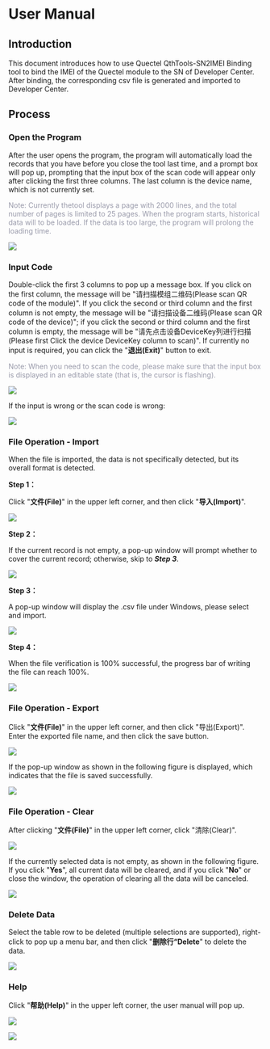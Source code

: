 # User Manual

## **Introduction**

This document introduces how to use Quectel QthTools-SN2IMEI Binding tool to bind the IMEI of the Quectel module to the SN of Developer Center. After binding, the corresponding csv file is generated and imported to Developer Center.


## **Process**

### **Open the Program**

 After the user opens the program, the program will automatically load the records that you have before you close the tool last time, and a prompt box will pop up, prompting that the input box of the scan code will appear only after clicking the first three columns. The last column is the device name, which is not currently set.

<font color=#999AAA >Note: Currently thetool displays a page with 2000 lines, and the total number of pages is limited to 25 pages. When the program starts, historical data will to be loaded. If the data is too large, the program will prolong the loading time.</font>


<a data-fancybox title="img" href="/en/tool/QthTools-factory/QthTools-SN2IMEI_Binding/resource/Tool-1.png"><img src="/en/tool/QthTools-factory/QthTools-SN2IMEI_Binding/resource/Tool-1.png"></a>



### **Input Code**

Double-click the first 3 columns to pop up a message box. If you click on the first column, the message will be "请扫描模组二维码(Please scan QR code of the module)". If you click the second or third column and the first column is not empty, the message will be "请扫描设备二维码(Please scan QR code of the device)"; if you click the second or third column and the first column is empty, the message will be "请先点击设备DeviceKey列进行扫描(Please first Click the device DeviceKey column to scan)". If currently no input is required, you can click the "**退出(Exit)**" button to exit.


<font color=#999AAA >Note: When you need to scan the code, please make sure that the input box is displayed in an editable state (that is, the cursor is flashing).</font>


<a data-fancybox title="img" href="/en/tool/QthTools-factory/QthTools-SN2IMEI_Binding/resource/Tool-2.png"><img src="/en/tool/QthTools-factory/QthTools-SN2IMEI_Binding/resource/Tool-2.png"></a>


If the input is wrong or the scan code is wrong:


<a data-fancybox title="img" href="/en/tool/QthTools-factory/QthTools-SN2IMEI_Binding/resource/Tool-3.png"><img src="/en/tool/QthTools-factory/QthTools-SN2IMEI_Binding/resource/Tool-3.png"></a>



### **File Operation - Import**

When the file is imported, the data is not specifically detected, but its overall format is detected.

**Step 1：** 

Click "**文件(File)**" in the upper left corner, and then click "**导入(Import)**".

<a data-fancybox title="img" href="/en/tool/QthTools-factory/QthTools-SN2IMEI_Binding/resource/Tool-4.png"><img src="/en/tool/QthTools-factory/QthTools-SN2IMEI_Binding/resource/Tool-4.png"></a>



**Step 2：**

If the current record is not empty, a pop-up window will prompt whether to cover the current record; otherwise, skip to ***Step 3***.


<a data-fancybox title="img" href="/en/tool/QthTools-factory/QthTools-SN2IMEI_Binding/resource/Tool-5.png"><img src="/en/tool/QthTools-factory/QthTools-SN2IMEI_Binding/resource/Tool-5.png"></a>


**Step 3：**

A pop-up window will display the .csv file under Windows, please select and import.


<a data-fancybox title="img" href="/en/tool/QthTools-factory/QthTools-SN2IMEI_Binding/resource/Tool-6.png"><img src="/en/tool/QthTools-factory/QthTools-SN2IMEI_Binding/resource/Tool-6.png"></a>



**Step 4：**

When the file verification is 100% successful, the progress bar of writing the file can reach 100%.


<a data-fancybox title="img" href="/en/tool/QthTools-factory/QthTools-SN2IMEI_Binding/resource/Tool-8.png"><img src="/en/tool/QthTools-factory/QthTools-SN2IMEI_Binding/resource/Tool-8.png"></a>




### **File Operation - Export**


Click "**文件(File)**" in the upper left corner, and then click "导出(Export)".    Enter the exported file name, and then click the save button.

<a data-fancybox title="img" href="/en/tool/QthTools-factory/QthTools-SN2IMEI_Binding/resource/Tool-9.png"><img src="/en/tool/QthTools-factory/QthTools-SN2IMEI_Binding/resource/Tool-9.png"></a>

If the pop-up window as shown in the following figure is displayed, which indicates that the file is saved successfully.


<a data-fancybox title="img" href="/en/tool/QthTools-factory/QthTools-SN2IMEI_Binding/resource/Tool-10.png"><img src="/en/tool/QthTools-factory/QthTools-SN2IMEI_Binding/resource/Tool-10.png"></a>




### **File Operation - Clear**


After clicking "**文件(File)**" in the upper left corner, click "清除(Clear)".

<a data-fancybox title="img" href="/en/tool/QthTools-factory/QthTools-SN2IMEI_Binding/resource/Tool-11.png"><img src="/en/tool/QthTools-factory/QthTools-SN2IMEI_Binding/resource/Tool-11.png"></a>

If the currently selected data is not empty, as shown in the following figure. If you click "**Yes**", all current data will be cleared, and if you click "**No**" or close the window, the operation of clearing all the data will be canceled.

<a data-fancybox title="img" href="/en/tool/QthTools-factory/QthTools-SN2IMEI_Binding/resource/Tool-12.png"><img src="/en/tool/QthTools-factory/QthTools-SN2IMEI_Binding/resource/Tool-12.png"></a>




### **Delete Data**

Select the table row to be deleted (multiple selections are supported), right-click to pop up a menu bar, and then click "**删除行“Delete**" to delete the data.


<a data-fancybox title="img" href="/en/tool/QthTools-factory/QthTools-SN2IMEI_Binding/resource/Tool-13.png"><img src="/en/tool/QthTools-factory/QthTools-SN2IMEI_Binding/resource/Tool-13.png"></a>




### **Help**

Click "**帮助(Help)**" in the upper left corner, the user manual will pop up.


<a data-fancybox title="img" href="/en/tool/QthTools-factory/QthTools-SN2IMEI_Binding/resource/Tool-14.png"><img src="/en/tool/QthTools-factory/QthTools-SN2IMEI_Binding/resource/Tool-14.png"></a>

<a data-fancybox title="img" href="/en/tool/QthTools-factory/QthTools-SN2IMEI_Binding/resource/Tool-15.png"><img src="/en/tool/QthTools-factory/QthTools-SN2IMEI_Binding/resource/Tool-15.png"></a>